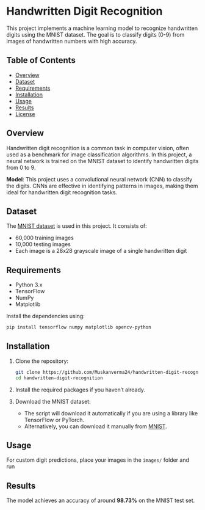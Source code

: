 # Handwritten Digit Recognition

This project implements a machine learning model to recognize handwritten digits using the MNIST dataset. The goal is to classify digits (0-9) from images of handwritten numbers with high accuracy.

## Table of Contents
- [Overview](#overview)
- [Dataset](#dataset)
- [Requirements](#requirements)
- [Installation](#installation)
- [Usage](#usage)
- [Results](#results)
- [License](#license)

## Overview
Handwritten digit recognition is a common task in computer vision, often used as a benchmark for image classification algorithms. In this project, a neural network is trained on the MNIST dataset to identify handwritten digits from 0 to 9.

**Model**: This project uses a convolutional neural network (CNN) to classify the digits. CNNs are effective in identifying patterns in images, making them ideal for handwritten digit recognition tasks.

## Dataset
The [MNIST dataset](http://yann.lecun.com/exdb/mnist/) is used in this project. It consists of:
- 60,000 training images
- 10,000 testing images
- Each image is a 28x28 grayscale image of a single handwritten digit

## Requirements
- Python 3.x
- TensorFlow
- NumPy
- Matplotlib

Install the dependencies using:
```bash
pip install tensorflow numpy matplotlib opencv-python
```

## Installation
1. Clone the repository:
   ```bash
   git clone https://github.com/Muskanverma24/handwritten-digit-recognition.git
   cd handwritten-digit-recognition
   ```

2. Install the required packages if you haven’t already.

3. Download the MNIST dataset:
   - The script will download it automatically if you are using a library like TensorFlow or PyTorch.
   - Alternatively, you can download it manually from [MNIST](http://yann.lecun.com/exdb/mnist/).

## Usage

For custom digit predictions, place your images in the `images/` folder and run

## Results
The model achieves an accuracy of around **98.73%** on the MNIST test set.

